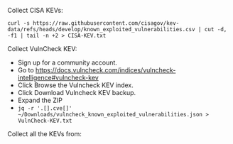 Collect CISA KEVs:

```
curl -s https://raw.githubusercontent.com/cisagov/kev-data/refs/heads/develop/known_exploited_vulnerabilities.csv | cut -d, -f1 | tail -n +2 > CISA-KEV.txt
```

Collect VulnCheck KEV:
- Sign up for a community account.
- Go to https://docs.vulncheck.com/indices/vulncheck-intelligence#vulncheck-kev
- Click Browse the Vulncheck KEV index.
- Click Download Vulncheck KEV backup.
- Expand the ZIP
- `jq -r '.[].cve[]' ~/Downloads/vulncheck_known_exploited_vulnerabilities.json > VulnCheck-KEV.txt`

Collect all the KEVs from:

```

```
